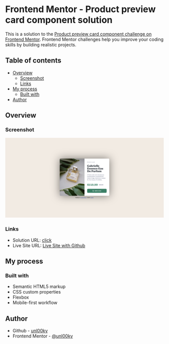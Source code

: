 # Frontend Mentor - Product preview card component solution

This is a solution to the [Product preview card component challenge on Frontend Mentor](https://www.frontendmentor.io/challenges/product-preview-card-component-GO7UmttRfa). Frontend Mentor challenges help you improve your coding skills by building realistic projects. 

## Table of contents

- [Overview](#overview)
  - [Screenshot](#screenshot)
  - [Links](#links)
- [My process](#my-process)
  - [Built with](#built-with)
- [Author](#author)

## Overview

### Screenshot

![](./design/image.png)

### Links

- Solution URL: [click](https://www.frontendmentor.io/solutions/very-nice-perfume-productpreviewcardcomponentmain-D_mxhRzbyZ)
- Live Site URL: [Live Site with Github](https://unl00ky.github.io/product-card-challenge/)

## My process

### Built with

- Semantic HTML5 markup
- CSS custom properties
- Flexbox
- Mobile-first workflow

## Author

- Github - [unl00ky](https://github.com/unl00ky)
- Frontend Mentor - [@unl00ky](https://www.frontendmentor.io/profile/unl00ky)




